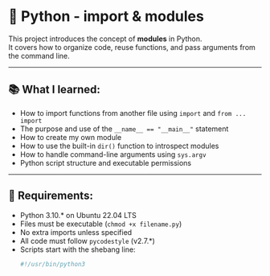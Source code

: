 # 🧩 Python - import & modules

This project introduces the concept of **modules** in Python.  
It covers how to organize code, reuse functions, and pass arguments from the command line.

---

## 📚 What I learned:

- How to import functions from another file using `import` and `from ... import`
- The purpose and use of the `__name__ == "__main__"` statement
- How to create my own module
- How to use the built-in `dir()` function to introspect modules
- How to handle command-line arguments using `sys.argv`
- Python script structure and executable permissions

---

## 🧪 Requirements:

- Python 3.10.* on Ubuntu 22.04 LTS
- Files must be executable (`chmod +x filename.py`)
- No extra imports unless specified
- All code must follow `pycodestyle` (v2.7.*)
- Scripts start with the shebang line:
  ```python
  #!/usr/bin/python3

